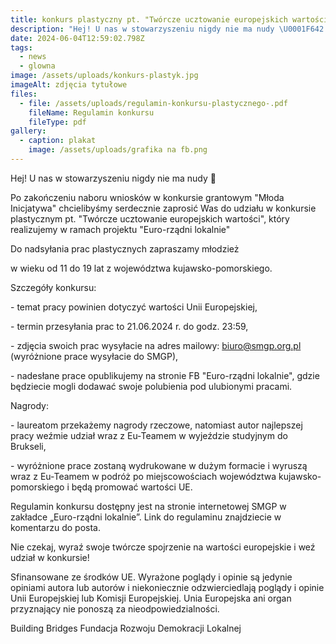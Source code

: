 ```yaml
---
title: konkurs plastyczny pt. "Twórcze ucztowanie europejskich wartości"
description: "Hej! U nas w stowarzyszeniu nigdy nie ma nudy \U0001F642  Po zakończeniu naboru wniosków w konkursie grantowym \"Młoda Inicjatywa\" chcielibyśmy serdecznie zaprosić Was do udziału w konkursie plastycznym pt. \"Twórcze ucztowanie europejskich wartości\", który realizujemy w ramach projektu [...]"
date: 2024-06-04T12:59:02.798Z
tags:
  - news
  - glowna
image: /assets/uploads/konkurs-plastyk.jpg
imageAlt: zdjęcia tytułowe
files:
  - file: /assets/uploads/regulamin-konkursu-plastycznego-.pdf
    fileName: Regulamin konkursu
    fileType: pdf
gallery:
  - caption: plakat
    image: /assets/uploads/grafika na fb.png
---
```

Hej! U nas w stowarzyszeniu nigdy nie ma nudy 🙂

Po zakończeniu naboru wniosków w konkursie grantowym "Młoda Inicjatywa" chcielibyśmy serdecznie zaprosić Was do udziału w konkursie plastycznym pt. "Twórcze ucztowanie europejskich wartości", który realizujemy w ramach projektu "Euro-rządni lokalnie"



Do nadsyłania prac plastycznych zapraszamy młodzież

w wieku od 11 do 19 lat z województwa kujawsko-pomorskiego.



Szczegóły konkursu:

\- temat pracy powinien dotyczyć wartości Unii Europejskiej,

\- termin przesyłania prac to 21.06.2024 r. do godz. 23:59,

\- zdjęcia swoich prac wysyłacie na adres mailowy: biuro@smgp.org.pl (wyróżnione prace wysyłacie do SMGP),

\- nadesłane prace opublikujemy na stronie FB "Euro-rządni lokalnie", gdzie będziecie mogli dodawać swoje polubienia pod ulubionymi pracami.

Nagrody:

\- laureatom przekażemy nagrody rzeczowe, natomiast autor najlepszej pracy weźmie udział wraz z Eu-Teamem w wyjeździe studyjnym do Brukseli,

\- wyróżnione prace zostaną wydrukowane w dużym formacie i wyruszą wraz z Eu-Teamem w podróż po miejscowościach województwa kujawsko-pomorskiego i będą promować wartości UE.

Regulamin konkursu dostępny jest na stronie internetowej SMGP w zakładce „Euro-rządni lokalnie”. Link do regulaminu znajdziecie w komentarzu do posta.



Nie czekaj, wyraź swoje twórcze spojrzenie na wartości europejskie i weź udział w konkursie!



Sfinansowane ze środków UE. Wyrażone poglądy i opinie są jedynie opiniami autora lub autorów i niekoniecznie odzwierciedlają poglądy i opinie Unii Europejskiej lub Komisji Europejskiej. Unia Europejska ani organ przyznający nie ponoszą za nieodpowiedzialności.



Building Bridges Fundacja Rozwoju Demokracji Lokalnej
